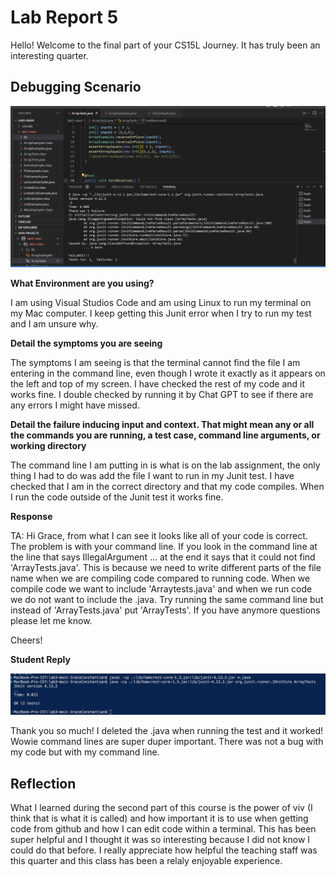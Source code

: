 #  Lab Report 5

Hello! Welcome to the final part of your CS15L Journey. It has truly been an interesting quarter.

## Debugging Scenario

![Image](Debugging.jpg.png)

**What Environment are you using?**

I am using Visual Studios Code and am using Linux to run my terminal on my Mac computer. I keep getting this Junit error when I try to run my test and I am unsure why.

**Detail the symptoms you are seeing**

The symptoms I am seeing is that the terminal cannot find the file I am entering in the command line, even though I wrote it exactly as it appears on the left and top of my screen. I have checked the rest of my code and it works fine. I double checked by running it by Chat GPT to see if there are any errors I might have missed.  

**Detail the failure inducing input and context. That might mean any or all the commands you are running, a test case, command line arguments, or working directory**

The command line I am putting in is what is on the lab assignment, the only thing I had to do was add the file I want to run in my Junit test. I have checked that I am in the correct directory and that my code compiles. When I run the code outside of the Junit test it works fine.

**Response**

TA: Hi Grace, from what I can see it looks like all of your code is correct. The problem is with your command line. If you look in the command line at the line that says IllegalArgument ... at the end it says that it could not find 'ArrayTests.java'. This is because we need to write different parts of the file name when we are compiling code compared to running code. When we compile code we want to include  'Arraytests.java' and when we run code we do not want to include the .java. Try running the same command line but instead of 'ArrayTests.java' put 'ArrayTests'. If you have anymore questions please let me know.

Cheers!

**Student Reply**

![Image](StudentReply.jpg.png)

Thank you so much! I deleted the .java when running the test and it worked! Wowie command lines are super duper important. There was not a bug with my code but with my command line.

## Reflection

What I learned during the second part of this course is the power of viv (I think that is what it is called) and how important it is to use when getting code from github and how I can edit code within a terminal. This has been super helpful and I thought it was so interesting because I did not know I could do that before. I really appreciate how helpful the teaching staff was this quarter and this class has been a relaly enjoyable experience.
